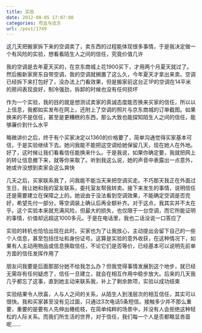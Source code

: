 ```yaml
---
title: 实验
date: 2012-08-05 17:07:08
categories: 苟且与远方
url: /post/1749
---
```


这几天把搬家拆下来的空调卖了，卖东西的过程能体现很多事情，于是我决定做一个有风险的实验，想看看陌生人之间的信任，究竟价值几许

我的空调是去年夏天买的，在京东商城上花1900买下，才用两个月夏天就过了。然后搬新家房东自带空调，我的空调就搁置了这么久，今年夏天才拿出来卖。空调已经拆下来打包好了，没办法上门看效果，但是搬家前这台正1P的空调在14平米的房间表现良好，制冷强劲，拆卸的时候也没有任何损坏

作为一个实验，我的目的就是想测试卖家的真诚态度能否换来买家的信任，所以以上信息，我都如实发布在网上，还附上了空调的照片与京东商城的订单截图。如果换来的不是信任，甚至是更糟糕的东西，那么大致也能探知陌生人之间的信任，能够廉价到什么水平

略微讲价之后，终于有个买家决定以1360的价格要了，简单沟通觉得买家基本可信，于是实验继续下去。她问我能不能把这空调给她保留几天，现在她人在外地。好了，这时候让我们看看信任能换来什么。于是我说，如果你确定要，我就把网上的转让信息撤下来，就等你来取了。听到我这么说，她的声音中表露出一点意外，她或许没想到卖家会这么爽快

几天之后，买家联系我了，问我能不能当天来把空调买走。不巧那天我正在外面过生日，我让她和我的室友联系，委托室友帮我转卖。接下来发生的事情，说明信任还是需要建立在保障之上的。她说由于没法看到空调效果，不能确定空调是否完好，希望先付一部分，等空调装上确认后再全额补齐。对于这点，我其实并不太在乎。这个实验本来就充满风险，但最大的损失，也仅限于一台空调，而它所能证明的事情，价值却远超这1000多元。于是在电话里，我也二话没说一口答应了

实验的转机也恰恰出现在此时。买家也为了让我放心，主动提出会留下自己的一些个人信息，甚至包括住址和身份证号。这算是实验的意外收获，在这种情况下，如果有人主动用物品或信息换取信任，不论它们是否等价，已经基本可以说明先前单方面的信任发挥作用了

朋友问我要是后面那部分她不给我怎么办？但我觉得事情发展到这个地步，就已经无需存有任何疑虑了，信任一旦建立，就会在相互作用中稳步放大。后来的几天我几乎都忘了这事，直到她主动来联系我，补上了剩余款项，实验以成功结束

实验结果令人欣喜，人与人之间的关系，从陌生人到浅层次的相互信任，其实可以很快。我和买家甚至没有见过面，只通过3次电话5条短信。接触多少并不那么重要，重要的是要有人先伸出橄榄枝，在简单纯粹的场景中，并没有人会拒绝这种轻松的人际关系。而我们所生活的世界，对于信任，我们每一个人是否都略显吝啬呢……